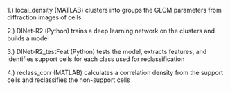 1.) local_density (MATLAB) clusters into groups the GLCM parameters from diffraction images of cells

2.) DINet-R2 (Python) trains a deep learning network on the clusters and builds a model

3.) DINet-R2_testFeat (Python) tests the model, extracts features, and identifies support cells for each class used for reclassification

4.) reclass_corr (MATLAB) calculates a correlation density from the support cells and reclassifies the non-support cells
